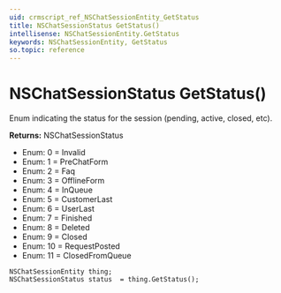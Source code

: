 ```yaml
---
uid: crmscript_ref_NSChatSessionEntity_GetStatus
title: NSChatSessionStatus GetStatus()
intellisense: NSChatSessionEntity.GetStatus
keywords: NSChatSessionEntity, GetStatus
so.topic: reference
---
```


# NSChatSessionStatus GetStatus()

Enum indicating the status for the session (pending, active, closed, etc).

**Returns:** NSChatSessionStatus

* Enum: 0 = Invalid 
* Enum: 1 = PreChatForm 
* Enum: 2 = Faq 
* Enum: 3 = OfflineForm 
* Enum: 4 = InQueue 
* Enum: 5 = CustomerLast 
* Enum: 6 = UserLast 
* Enum: 7 = Finished 
* Enum: 8 = Deleted 
* Enum: 9 = Closed 
* Enum: 10 = RequestPosted 
* Enum: 11 = ClosedFromQueue 

```crmscript
NSChatSessionEntity thing;
NSChatSessionStatus status  = thing.GetStatus();
```

